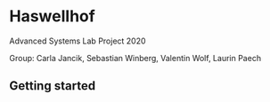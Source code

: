# Haswellhof
Advanced Systems Lab Project 2020

Group: Carla Jancik, Sebastian Winberg, Valentin Wolf, Laurin Paech

## Getting started
